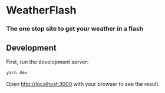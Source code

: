 # WeatherFlash
### The one stop site to get your weather in a flash 


## Development
First, run the development server:
```bash
yarn dev
```
Open [http://localhost:3000](http://localhost:3000) with your browser to see the result.

